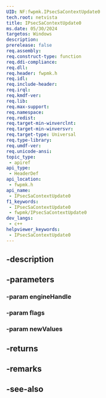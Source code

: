 ```yaml
---
UID: NF:fwpmk.IPsecSaContextUpdate0
tech.root: netvista
title: IPsecSaContextUpdate0
ms.date: 05/30/2024
targetos: Windows
description: 
prerelease: false
req.assembly: 
req.construct-type: function
req.ddi-compliance: 
req.dll: 
req.header: fwpmk.h
req.idl: 
req.include-header: 
req.irql: 
req.kmdf-ver: 
req.lib: 
req.max-support: 
req.namespace: 
req.redist: 
req.target-min-winverclnt: 
req.target-min-winversvr: 
req.target-type: Universal
req.type-library: 
req.umdf-ver: 
req.unicode-ansi: 
topic_type:
 - apiref
api_type:
 - HeaderDef
api_location:
 - fwpmk.h
api_name:
 - IPsecSaContextUpdate0
f1_keywords:
 - IPsecSaContextUpdate0
 - fwpmk/IPsecSaContextUpdate0
dev_langs:
 - c++
helpviewer_keywords:
 - IPsecSaContextUpdate0
---
```


## -description

## -parameters

### -param engineHandle

### -param flags

### -param newValues

## -returns

## -remarks

## -see-also

